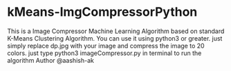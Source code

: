 # kMeans-ImgCompressorPython
This is a Image Compressor Machine Learning Algorithm based on standard K-Means Clustering Algorithm.
You can use it using python3 or greater.
just simply replace dp.jpg with your image and compress the image to 20 colors.
just type python3 imageCompressor.py in terminal to run the algorithm
Author @aashish-ak
